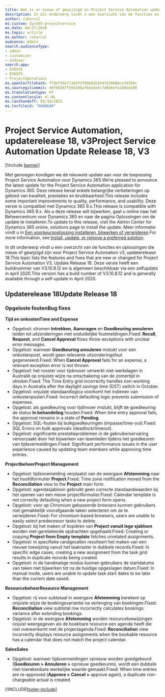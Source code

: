 ```yaml
---
title: Wat is er nieuw of gewijzigd in Project Service Automation updaterelease 18, v3
description: In dit onderwerp vindt u een overzicht van de functies en oplossingen die beschikbaar zijn voor Project Service Automation updaterelease 18, v3.
author: ruhercul
ms.custom: dyn365-projectservice
ms.date: 04/27/2020
ms.topic: article
ms.author: ruhercul
audience: Admin
search.audienceType:
- admin
- customizer
- enduser
search.app:
- D365CE
- D365PS
- ProjectOperations
ms.openlocfilehash: f7def50e77a83fd790b81b1b4fd36008ce293b0c
ms.sourcegitcommit: 40f68387f594180af64a5e5c748b6efa188bd300
ms.translationtype: HT
ms.contentlocale: nl-NL
ms.lasthandoff: 05/10/2021
ms.locfileid: "6006640"
---
```

# <a name="project-service-automation-update-release-18-v3"></a><span data-ttu-id="174c2-103">Project Service Automation, updaterelease 18, v3</span><span class="sxs-lookup"><span data-stu-id="174c2-103">Project Service Automation Update Release 18, V3</span></span>

[!include [banner](../includes/psa-now-project-operations.md)]

<span data-ttu-id="174c2-104">Met genoegen kondigen we de nieuwste update aan voor de toepassing Project Service Automation voor Dynamics 365.</span><span class="sxs-lookup"><span data-stu-id="174c2-104">We’re pleased to announce the latest update for the Project Service Automation application for Dynamics 365.</span></span> <span data-ttu-id="174c2-105">Deze release bevat enkele belangrijke verbeteringen op gebied van kwaliteit, prestaties en bruikbaarheid.</span><span class="sxs-lookup"><span data-stu-id="174c2-105">This release includes some important improvements to quality, performance, and usability.</span></span> <span data-ttu-id="174c2-106">Deze versie is compatibel met Dynamics 365 9.x.</span><span class="sxs-lookup"><span data-stu-id="174c2-106">This release is compatible with Dynamics 365 9.x.</span></span> <span data-ttu-id="174c2-107">Als u deze release wilt bijwerken, gaat u online naar het Beheercentrum voor Dynamics 365 en naar de pagina Oplossingen om de update te installeren.</span><span class="sxs-lookup"><span data-stu-id="174c2-107">To update to this release, visit the Admin Center for Dynamics 365 online, solutions page to install the update.</span></span> <span data-ttu-id="174c2-108">Meer informatie vindt u in [Een voorkeursoplossing installeren, bijwerken of verwijderen](/power-platform/admin/install-remove-preferred-solution).</span><span class="sxs-lookup"><span data-stu-id="174c2-108">For more information, see [Install, update, or remove a preferred solution](/power-platform/admin/install-remove-preferred-solution).</span></span>

<span data-ttu-id="174c2-109">In dit onderwerp vindt u een overzicht van de functies en oplossingen die nieuw of gewijzigd zijn voor Project Service Automation v3, updaterelease 18.</span><span class="sxs-lookup"><span data-stu-id="174c2-109">This topic lists the features and fixes that are new or changed for Project Service Automation V3, Update Release 18.</span></span> <span data-ttu-id="174c2-110">Deze versie heeft een buildnummer van V3.10.8.12 en is algemeen beschikbaar via een zelfupdate in april 2020.</span><span class="sxs-lookup"><span data-stu-id="174c2-110">This version has a build number of V3.10.8.12 and is generally available through a self-update in April 2020.</span></span>

## <a name="update-release-18"></a><span data-ttu-id="174c2-111">Updaterelease 18</span><span class="sxs-lookup"><span data-stu-id="174c2-111">Update Release 18</span></span>

### <a name="bug-fixes"></a><span data-ttu-id="174c2-112">Opgeloste fouten</span><span class="sxs-lookup"><span data-stu-id="174c2-112">Bug fixes</span></span>

<span data-ttu-id="174c2-113">**Tijd en onkosten**</span><span class="sxs-lookup"><span data-stu-id="174c2-113">**Time and Expense**</span></span>

- <span data-ttu-id="174c2-114">Opgelost: stromen **Intrekken**, **Aanvragen** en **Goedkeuring annuleren** leiden tot uitzonderingen met onduidelijke foutmeldingen.</span><span class="sxs-lookup"><span data-stu-id="174c2-114">Fixed: **Recall**, **Request**, and **Cancel Approval** flows throw exceptions with unclear error messages.</span></span>
- <span data-ttu-id="174c2-115">Opgelost: wanneer **Goedkeuring annuleren** mislukt voor een onkostenpost, wordt geen relevante uitzonderingsfout gegenereerd.</span><span class="sxs-lookup"><span data-stu-id="174c2-115">Fixed: When **Cancel Approval** fails for an expense, a relevant exception error is not thrown.</span></span>
- <span data-ttu-id="174c2-116">Opgelost: het rooster voor tijdinvoer verwerkt niet-werkdagen in Australië op onjuiste wijze na omschakeing van de zomertijd in oktober.</span><span class="sxs-lookup"><span data-stu-id="174c2-116">Fixed: The Time Entry grid incorrectly handles non-working days in Australia after the daylight savings time (DST) switch in October.</span></span>
- <span data-ttu-id="174c2-117">Opgelost: onjuiste standaardlogica voorkomt het indienen van onkostenposten.</span><span class="sxs-lookup"><span data-stu-id="174c2-117">Fixed: Incorrect defaulting logic prevents submission of expenses.</span></span>
- <span data-ttu-id="174c2-118">Opgelost: als goedkeuring voor tijdinvoer mislukt, blijft de goedkeuring de status **In behandeling** houden.</span><span class="sxs-lookup"><span data-stu-id="174c2-118">Fixed: When time entry approval fails, the approval remains in a state of **Pending**.</span></span>
- <span data-ttu-id="174c2-119">Opgelost: SQL-fouten bij bulkgoedkeuringen (impasse/time-out).</span><span class="sxs-lookup"><span data-stu-id="174c2-119">Fixed: SQL Errors on bulk approvals (deadlock/timeout).</span></span>
- <span data-ttu-id="174c2-120">Opgelost: significante prestatieproblemen in de gebruikerservaring veroorzaakt door het bijwerken van teamleden tijdens het goedkeuren van tijdsvermeldingen.</span><span class="sxs-lookup"><span data-stu-id="174c2-120">Fixed: Significant performance issues in the user experience caused by updating team members while approving time entries.</span></span>

<span data-ttu-id="174c2-121">**Projectbeheer**</span><span class="sxs-lookup"><span data-stu-id="174c2-121">**Project Management**</span></span>

- <span data-ttu-id="174c2-122">Opgelost: tijdzonemelding verplaatst van de weergave **Afstemming** naar het hoofdformulier **Project**.</span><span class="sxs-lookup"><span data-stu-id="174c2-122">Fixed: Time zone notification moved from the **Reconciliation** view to the **Project** main form.</span></span>
- <span data-ttu-id="174c2-123">Opgelost: agendasjabloon gebruikt geen correcte standaardwaarden bij het openen van een nieuw projectformulier.</span><span class="sxs-lookup"><span data-stu-id="174c2-123">Fixed: Calendar template is not correctly defaulting when a new project form opens.</span></span>
- <span data-ttu-id="174c2-124">Opgelost: voor op Chromium gebaseerde browsers kunnen gebruikers niet gemakkelijk voorafgaande taken selecteren om ze te verwijderen.</span><span class="sxs-lookup"><span data-stu-id="174c2-124">Fixed: For chromium-based browsers, users are unable to easily select predecessor tasks to delete.</span></span>
- <span data-ttu-id="174c2-125">Opgelost: bij het maken of kopiëren van **Project vanuit lege sjabloon** worden niet-gerelateerde opdrachten opgehaald.</span><span class="sxs-lookup"><span data-stu-id="174c2-125">Fixed: Creating or copying **Project from Empty template** fetches unrelated assignments.</span></span>
- <span data-ttu-id="174c2-126">Opgelost: in specifieke randgevallen resulteert het maken van een nieuwe toewijzing vanuit het taakraster in dubbele records.</span><span class="sxs-lookup"><span data-stu-id="174c2-126">Fixed: In specific edge cases, creating a new assignment from the task grid results in duplicate records being created.</span></span>
- <span data-ttu-id="174c2-127">Opgelost: in de handmatige modus kunnen gebruikers de startdatums van taken niet bijwerken tot na de huidige opgeslagen datum.</span><span class="sxs-lookup"><span data-stu-id="174c2-127">Fixed: In manual mode, users are unable to update task start dates to be later than the current date saved.</span></span>

<span data-ttu-id="174c2-128">**Resourcebeheer**</span><span class="sxs-lookup"><span data-stu-id="174c2-128">**Resource Management**</span></span>

- <span data-ttu-id="174c2-129">Opgelost: rij voor subtotaal in weergave **Afstemming** berekent op onjuiste wijze de boekingsvariantie na verlenging van boekingen.</span><span class="sxs-lookup"><span data-stu-id="174c2-129">Fixed: **Reconciliation** view subtotal row incorrectly calculates bookings variance after extending bookings.</span></span>
- <span data-ttu-id="174c2-130">Opgelost: in de weergave **Afstemming** worden resourcetoewijzingen onjuist weergegeven als de boekbare resource een agenda heeft die niet overeenkomt met de projectagenda.</span><span class="sxs-lookup"><span data-stu-id="174c2-130">Fixed: **Reconciliation** view incorrectly displays resource assignments when the bookable resource has a calendar that does not match the project calendar.</span></span>

<span data-ttu-id="174c2-131">**Sales**</span><span class="sxs-lookup"><span data-stu-id="174c2-131">**Sales**</span></span>

- <span data-ttu-id="174c2-132">Opgelost: wanneer tijdsvermeldingen opnieuw worden goedgekeurd (**Goedkeuren > Annuleren >** opnieuw goedkeuren), wordt een dubbele niet-toerekenbare werkelijke waarde gemaakt.</span><span class="sxs-lookup"><span data-stu-id="174c2-132">Fixed: When time entries are re-approved (**Approve > Cancel >** approve again), a duplicate non-chargeable actual is created.</span></span>


[!INCLUDE[footer-include](../includes/footer-banner.md)]